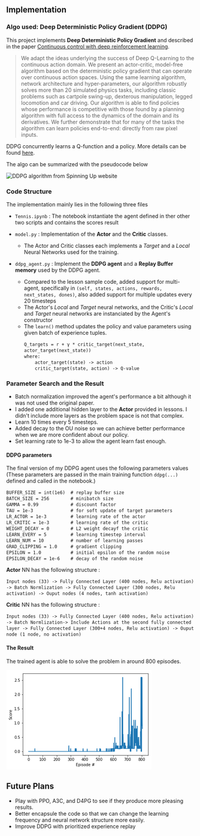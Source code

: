 ## Implementation

### Algo used: Deep Deterministic Policy Gradient (DDPG)

This project implements **Deep Deterministic Policy Gradient** and described in the paper [Continuous control with deep reinforcement learning](https://arxiv.org/abs/1509.02971). 

> We adapt the ideas underlying the success of Deep Q-Learning to the continuous action domain. We present an actor-critic, model-free algorithm based on the deterministic policy gradient that can operate over continuous action spaces. Using the same learning algorithm, network architecture and hyper-parameters, our algorithm robustly solves more than 20 simulated physics tasks, including classic problems such as cartpole swing-up, dexterous manipulation, legged locomotion and car driving. Our algorithm is able to find policies whose performance is competitive with those found by a planning algorithm with full access to the dynamics of the domain and its derivatives. We further demonstrate that for many of the tasks the algorithm can learn policies end-to-end: directly from raw pixel inputs.

DDPG concurrently learns a Q-function and a policy. More details can be found [here](https://spinningup.openai.com/en/latest/algorithms/ddpg.html).

The algo can be summarized with the pseudocode below

![DDPG algorithm from Spinning Up website](https://spinningup.openai.com/en/latest/_images/math/5811066e89799e65be299ec407846103fcf1f746.svg)


### Code Structure

The implementation mainly lies in the following three files
- `Tennis.ipynb` : The notebook instantiate the agent defined in ther other two scripts and contains the scores result

- `model.py` : Implementation of the **Actor** and the **Critic** classes.
    - The Actor and Critic classes each implements a *Target* and a *Local* Neural Networks used for the training.
    
- `ddpg_agent.py` : Implement the **DDPG agent** and a **Replay Buffer memory** used by the DDPG agent.
    - Compared to the lesson sample code, added support for multi-agent, specifically in `(self, states, actions, rewards, next_states, dones)`, also added support for multiple updates every 20 timesteps 
    - The Actor's *Local* and *Target* neural networks, and the Critic's *Local* and *Target* neural networks are instanciated by the Agent's constructor
    - The `learn()` method updates the policy and value parameters using given batch of experience tuples.
        ```
        Q_targets = r + γ * critic_target(next_state, actor_target(next_state))
        where:
            actor_target(state) -> action
            critic_target(state, action) -> Q-value
        ```

### Parameter Search and the Result

- Batch normalization improved the agent's performance a bit although it was not used the original paper.
- I added one additional hidden layer to the **Actor** provided in lessons. I didn't include more layers as the problem space is not that complex.
- Learn 10 times every 5 timesteps.
- Added decay to the OU noise so we can achieve better performance when we are more confident about our policy. 
- Set learning rate to 1e-3 to allow the agent learn fast enough.

#### DDPG parameters

The final version of my DDPG agent uses the following parameters values (These parameters are passed in the main training function `ddpg(...)` defined and called in the notebook.)

```
BUFFER_SIZE = int(1e6)  # replay buffer size
BATCH_SIZE = 256        # minibatch size
GAMMA = 0.99            # discount factor
TAU = 1e-3              # for soft update of target parameters
LR_ACTOR = 1e-3         # learning rate of the actor 
LR_CRITIC = 1e-3        # learning rate of the critic
WEIGHT_DECAY = 0        # L2 weight decayf the critic
LEARN_EVERY = 5         # learning timestep interval
LEARN_NUM = 10          # number of learning passes
GRAD_CLIPPING = 1.0     # gradient clipping
EPSILON = 1.0           # initial epsilon of the random noise
EPSILON_DECAY = 1e-6    # decay of the random noise
```

**Actor** NN has the following structure :

```
Input nodes (33) -> Fully Connected Layer (400 nodes, Relu activation) -> Batch Normlization -> Fully Connected Layer (300 nodes, Relu activation) -> Ouput nodes (4 nodes, tanh activation)
```


**Critic** NN has the following structure :

```
Input nodes (33) -> Fully Connected Layer (400 nodes, Relu activation) -> Batch Normlization-> Include Actions at the second fully connected layer -> Fully Connected Layer (300+4 nodes, Relu activation) -> Ouput node (1 node, no activation)
```
            
#### The Result

The trained agent is able to solve the problem in around 800 episodes.

![DDPG Scores](results/ddpg_scores.png)

## Future Plans
- Play with PPO, A3C, and D4PG to see if they produce more pleasing results.
- Better encapsule the code so that we can change the learning frequency and neural network structure more easily.
- Improve DDPG with prioritized experience replay
